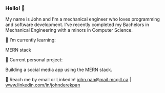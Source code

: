 ### Hello! 👋

My name is John and I'm a mechanical engineer who loves programming and software development. I've recently completed my Bachelors in Mechanical Engineering with a minors in Computer Science.

🌱 I’m currently learning:

MERN stack

🔭 Current personal project:

Building a social media app using the MERN stack.

💬 Reach me by email or LinkedIn! john.pan@mail.mcgill.ca | www.linkedin.com/in/johnderekpan
